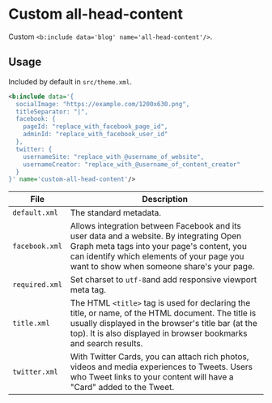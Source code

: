 # Custom all-head-content

Custom `<b:include data='blog' name='all-head-content'/>`.

## Usage

Included by default in `src/theme.xml`.

```xml
<b:include data='{
  socialImage: "https://example.com/1200x630.png",
  titleSeparator: "|",
  facebook: {
    pageId: "replace_with_facebook_page_id",
    adminId: "replace_with_facebook_user_id"
  },
  twitter: {
    usernameSite: "replace_with_@username_of_website",
    usernameCreator: "replace_with_@username_of_content_creator"
  }
}' name='custom-all-head-content'/>
```

| File | Description |
| --- | --- |
| `default.xml` | The standard metadata. |
| `facebook.xml` | Allows integration between Facebook and its user data and a website. By integrating Open Graph meta tags into your page's content, you can identify which elements of your page you want to show when someone share's your page. |
| `required.xml` | Set charset to `utf-8`and add responsive viewport meta tag. |
| `title.xml` | The HTML `<title>` tag is used for declaring the title, or name, of the HTML document. The title is usually displayed in the browser's title bar (at the top). It is also displayed in browser bookmarks and search results. |
| `twitter.xml` | With Twitter Cards, you can attach rich photos, videos and media experiences to Tweets. Users who Tweet links to your content will have a "Card" added to the Tweet. |
